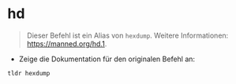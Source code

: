 # hd

> Dieser Befehl ist ein Alias von `hexdump`.
> Weitere Informationen: <https://manned.org/hd.1>.

- Zeige die Dokumentation für den originalen Befehl an:

`tldr hexdump`

